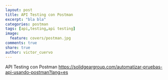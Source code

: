 ```yaml
---
layout: post
title: API Testing con Postman
excerpt: "bla bla"
categories: postman
tags: [api,testing,api testing]
image:
  feature: covers/postman.jpg
comments: true
share: true
author: victor_cuervo
---
```


API Testing con Postman
https://solidgeargroup.com/automatizar-pruebas-api-usando-postman?lang=es
